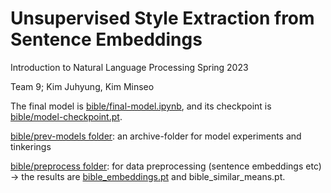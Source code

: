 # Unsupervised Style Extraction from Sentence Embeddings
Introduction to Natural Language Processing Spring 2023

Team 9; Kim Juhyung, Kim Minseo

The final model is [bible/final-model.ipynb](https://github.com/etharthinas/styledetection/blob/9e828e536cbde4f3331fa14b9018aa82e6002015/bible/final-model.ipynb), and its checkpoint is [bible/model-checkpoint.pt](https://github.com/etharthinas/styledetection/blob/25e31e6c4f96eeee5f60c783158fb1308432b8b1/bible/model_checkpoint.pt).

[bible/prev-models folder](https://github.com/etharthinas/styledetection/tree/3586abf73efcab0133b885c0e0bd843b5b650140/bible/prev-models): an archive-folder for model experiments and tinkerings

[bible/preprocess folder](https://github.com/etharthinas/styledetection/tree/ab4be56748cdd094493b26c36d9e3ef5a7198e09/bible/preprocess): for data preprocessing (sentence embeddings etc) -> the results are [bible_embeddings.pt](https://github.com/etharthinas/styledetection/blob/9ea5015b4bfad6d8898a9552d2df6688486b8229/bible/bible_embeddings.pt) and bible_similar_means.pt.
